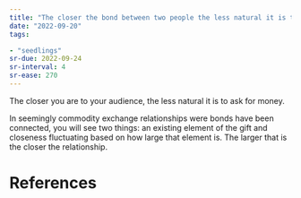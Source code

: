 ```yaml
---
title: "The closer the bond between two people the less natural it is to commodify exchanges"
date: "2022-09-20"
tags:

- "seedlings"
sr-due: 2022-09-24
sr-interval: 4
sr-ease: 270
---
```


The closer you are to your audience, the less natural it is to ask for money.

In seemingly commodity exchange relationships were bonds have been connected, you will see two things: an existing element of the gift and closeness fluctuating based on how large that element is. The larger that is the closer the relationship.

# References